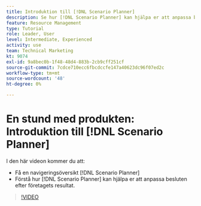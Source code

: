 ```yaml
---
title: Introduktion till [!DNL Scenario Planner]
description: Se hur [!DNL Scenario Planner] kan hjälpa er att anpassa besluten efter företagets resultat. Lär dig navigera [!DNL Scenario Planner].
feature: Resource Management
type: Tutorial
role: Leader, User
level: Intermediate, Experienced
activity: use
team: Technical Marketing
kt: 9074
exl-id: 9a8bec0b-1f48-48d4-883b-2cb9cff251cf
source-git-commit: 7cdce710ecc6fbcdccfe147a40623dc96f07ed2c
workflow-type: tm+mt
source-wordcount: '48'
ht-degree: 0%

---
```


# En stund med produkten: Introduktion till [!DNL Scenario Planner]

I den här videon kommer du att:

* Få en navigeringsöversikt [!DNL Scenario Planner]
* Förstå hur [!DNL Scenario Planner] kan hjälpa er att anpassa besluten efter företagets resultat.

>[!VIDEO](https://video.tv.adobe.com/v/335316/?quality=12)
